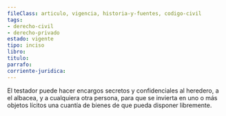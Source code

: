 ```yaml
---
fileClass: articulo, vigencia, historia-y-fuentes, codigo-civil
tags:
- derecho-civil
- derecho-privado
estado: vigente
tipo: inciso
libro:
titulo:
parrafo:
corriente-juridica:
---
```

El testador puede hacer encargos secretos y confidenciales al heredero, a el albacea, y a cualquiera otra persona, para que se invierta en uno o más objetos lícitos una cuantía de bienes de que pueda disponer libremente.